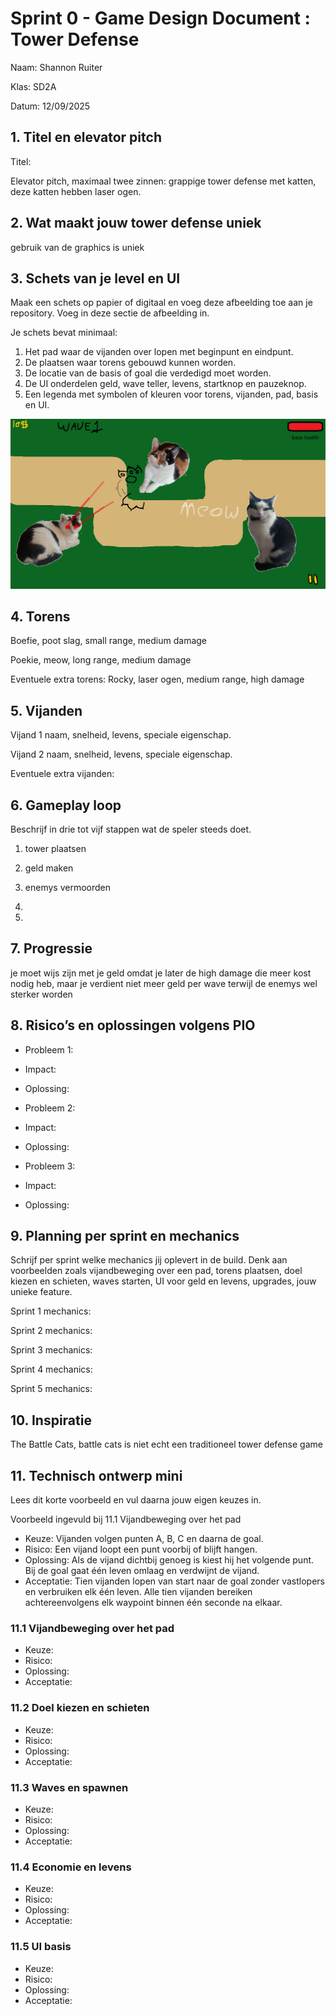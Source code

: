 # Sprint 0 - Game Design Document : Tower Defense
Naam: Shannon Ruiter

Klas: SD2A

Datum: 12/09/2025

## 1. Titel en elevator pitch
Titel:

Elevator pitch, maximaal twee zinnen:
grappige tower defense met katten, deze katten hebben laser ogen.

## 2. Wat maakt jouw tower defense uniek
gebruik van de graphics is uniek

## 3. Schets van je level en UI
Maak een schets op papier of digitaal en voeg deze afbeelding toe aan je repository. Voeg in deze sectie de afbeelding in.

Je schets bevat minimaal:
1. Het pad waar de vijanden over lopen met beginpunt en eindpunt.
2. De plaatsen waar torens gebouwd kunnen worden.
3. De locatie van de basis of goal die verdedigd moet worden.
4. De UI onderdelen geld, wave teller, levens, startknop en pauzeknop.
5. Een legenda met symbolen of kleuren voor torens, vijanden, pad, basis en UI.

![schets](readmeassets/schetsc2.png)

## 4. Torens

Boefie, poot slag, small range, medium damage

Poekie, meow, long range, medium damage

Eventuele extra torens:
Rocky, laser ogen, medium range, high damage

## 5. Vijanden
Vijand 1 naam, snelheid, levens, speciale eigenschap.

Vijand 2 naam, snelheid, levens, speciale eigenschap.

Eventuele extra vijanden:

## 6. Gameplay loop
Beschrijf in drie tot vijf stappen wat de speler steeds doet.
1. tower plaatsen

2. geld maken

3. enemys vermoorden

4.

5.

## 7. Progressie
je moet wijs zijn met je geld omdat je later de high damage die meer kost nodig heb, maar je verdient niet meer geld per wave terwijl de enemys wel sterker worden

## 8. Risico’s en oplossingen volgens PIO
- Probleem 1:
- Impact:
- Oplossing:

- Probleem 2:
- Impact:
- Oplossing:


- Probleem 3:
- Impact:
- Oplossing:
  
## 9. Planning per sprint en mechanics
Schrijf per sprint welke mechanics jij oplevert in de build. Denk aan voorbeelden zoals vijandbeweging over een pad, torens plaatsen, doel kiezen en schieten, waves starten, UI voor geld en levens, upgrades, jouw unieke feature.

Sprint 1 mechanics:

Sprint 2 mechanics:

Sprint 3 mechanics:

Sprint 4 mechanics:

Sprint 5 mechanics:


## 10. Inspiratie
The Battle Cats, battle cats is niet echt een traditioneel tower defense game

## 11. Technisch ontwerp mini

Lees dit korte voorbeeld en vul daarna jouw eigen keuzes in.

Voorbeeld ingevuld bij 11.1 Vijandbeweging over het pad
- Keuze:
Vijanden volgen punten A, B, C en daarna de goal.
- Risico:
Een vijand loopt een punt voorbij of blijft hangen.
- Oplossing:
Als de vijand dichtbij genoeg is kiest hij het volgende punt. Bij de goal gaat één leven omlaag en verdwijnt de vijand.
- Acceptatie:
Tien vijanden lopen van start naar de goal zonder vastlopers en verbruiken elk één leven.
Alle tien vijanden bereiken achtereenvolgens elk waypoint binnen één seconde na elkaar.

### 11.1 Vijandbeweging over het pad
- Keuze:
- Risico:
- Oplossing:
- Acceptatie:


### 11.2 Doel kiezen en schieten
- Keuze:
- Risico:
- Oplossing:
- Acceptatie:

### 11.3 Waves en spawnen
- Keuze:
- Risico:
- Oplossing:
- Acceptatie:

  
### 11.4 Economie en levens
- Keuze:
- Risico:
- Oplossing:
- Acceptatie:

### 11.5 UI basis
- Keuze:
- Risico:
- Oplossing:
- Acceptatie:
